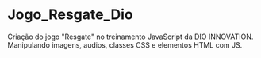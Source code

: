 # Jogo_Resgate_Dio
Criação do jogo "Resgate" no treinamento JavaScript da DIO INNOVATION. Manipulando imagens, audios, classes CSS e elementos HTML com JS. 
